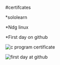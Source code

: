 #certifcates

*sololearn

*Ndg linux

*First day on github

![c program certificate](https://user-images.githubusercontent.com/80566690/158159295-62f161e0-b406-4c00-977d-ba8046d05d36.jpg)

![first day at github](https://user-images.githubusercontent.com/80566690/158159081-61364121-1394-4748-819b-94dfec6fcff0.png)
